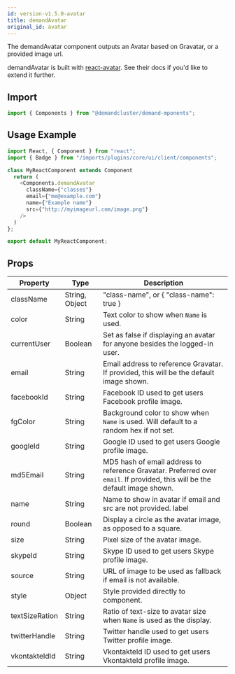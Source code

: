 ```yaml
---
id: version-v1.5.0-avatar
title: demandAvatar
original_id: avatar
---
```

    
The demandAvatar component outputs an Avatar based on Gravatar, or a provided image url.

demandAvatar is built with [react-avatar](https://github.com/sitebase/react-avatar). See their docs if you'd like to extend it further.

## Import

```javascript
import { Components } from "@demandcluster/demand-mponents";
```

## Usage Example

```javascript
import React, { Component } from "react";
import { Badge } from "/imports/plugins/core/ui/client/components";

class MyReactComponent extends Component
  return (
    <Components.demandAvatar
      className={"classes"}
      email={"me@example.com"}
      name={"Example name"}
      src={"http://myimageurl.com/image.png"}
    />
  )
};

export default MyReactComponent;
```

## Props

| Property     | Type           | Description                                                                                          |
| ------------ | -------------- | ---------------------------------------------------------------------------------------------------- |
| className    | String, Object | "class-name", or { "class-name": true }                                                              |
| color    | String | Text color to show when `Name` is used.                                                              |
| currentUser    | Boolean | Set as false if displaying an avatar for anyone besides the logged-in user.                                                              |
| email | String         | Email address to reference Gravatar. If provided, this will be the default image shown.                                                            |
| facebookId | String         | Facebook ID used to get users Facebook profile image.                                                            |
| fgColor    | String | Background color to show when `Name` is used. Will default to a random hex if not set.                                                              |
| googleId | String         | Google ID used to get users Google profile image.                                                            |
| md5Email | String         | MD5 hash of email address to reference Gravatar. Preferred over `email`. If provided, this will be the default image shown.                                                            |
| name        | String         | Name to show in avatar if email and src are not provided. label                                                                                         |
| round       | Boolean         | Display a circle as the avatar image, as opposed to a square. |
| size       | String         | Pixel size of the avatar image. |
| skypeId | String         | Skype ID used to get users Skype profile image.                                                            |
| source | String         | URL of image to be used as fallback if email is not available.                                                            |
| style | Object         | Style provided directly to component.                                                            |
| textSizeRation | String         | Ratio of text-size to avatar size when `Name` is used as the display.                                                            |
| twitterHandle | String         | Twitter handle used to get users Twitter profile image.                                                            |
| vkontakteIdId | String         | VkontakteId ID used to get users VkontakteId profile image.                                                            |
